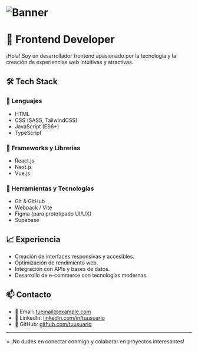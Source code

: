# ![Banner](https://img.asmedia.epimg.net/resizer/v2/746JX2WKTRAWPL3TRALELUQTEA.jpg?auth=33c9e2b288b19ada227f6c4ad24ff84db32dc26a8c6d2b048c98a49f2a218dd5&width=644&height=362&smart=true)

# 🚀 Frontend Developer

¡Hola! Soy un desarrollador frontend apasionado por la tecnología y la creación de experiencias web intuitivas y atractivas.

## 🛠️ Tech Stack

### 📌 Lenguajes
- HTML
- CSS (SASS, TailwindCSS)
- JavaScript (ES6+)
- TypeScript

### 📌 Frameworks y Librerías
- React.js
- Next.js
- Vue.js

### 📌 Herramientas y Tecnologías
- Git & GitHub
- Webpack / Vite
- Figma (para prototipado UI/UX)
- Supabase

## 📈 Experiencia
- Creación de interfaces responsivas y accesibles.
- Optimización de rendimiento web.
- Integración con APIs y bases de datos.
- Desarrollo de e-commerce con tecnologías modernas.

## 📫 Contacto
- 📧 Email: [tuemail@example.com](mailto:tuemail@example.com)
- 💼 LinkedIn: [linkedin.com/in/tuusuario](https://linkedin.com/in/tuusuario)
- 🐙 GitHub: [github.com/tuusuario](https://github.com/tuusuario)

---
⭐ ¡No dudes en conectar conmigo y colaborar en proyectos interesantes!
